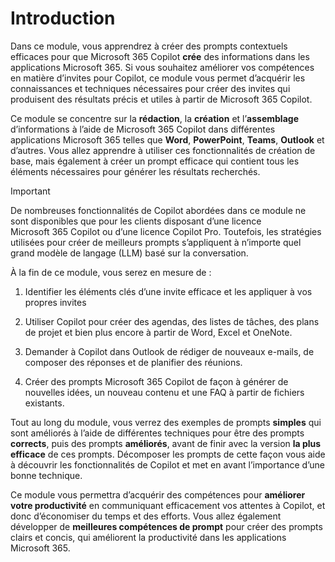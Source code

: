 # Introduction

Dans ce module, vous apprendrez à créer des prompts contextuels efficaces pour que Microsoft 365 Copilot **crée** des informations dans les applications Microsoft 365. Si vous souhaitez améliorer vos compétences en matière d’invites pour Copilot, ce module vous permet d’acquérir les connaissances et techniques nécessaires pour créer des invites qui produisent des résultats précis et utiles à partir de Microsoft 365 Copilot.

Ce module se concentre sur la **rédaction**, la **création** et l’**assemblage** d’informations à l’aide de Microsoft 365 Copilot dans différentes applications Microsoft 365 telles que **Word**, **PowerPoint**, **Teams**, **Outlook** et d’autres. Vous allez apprendre à utiliser ces fonctionnalités de création de base, mais également à créer un prompt efficace qui contient tous les éléments nécessaires pour générer les résultats recherchés.

> [!IMPORTANT]
> De nombreuses fonctionnalités de Copilot abordées dans ce module ne sont disponibles que pour les clients disposant d’une licence Microsoft 365 Copilot ou d’une licence Copilot Pro. Toutefois, les stratégies utilisées pour créer de meilleurs prompts s’appliquent à n’importe quel grand modèle de langage (LLM) basé sur la conversation.

À la fin de ce module, vous serez en mesure de :

1. Identifier les éléments clés d’une invite efficace et les appliquer à vos propres invites

1. Utiliser Copilot pour créer des agendas, des listes de tâches, des plans de projet et bien plus encore à partir de Word, Excel et OneNote.

1. Demander à Copilot dans Outlook de rédiger de nouveaux e-mails, de composer des réponses et de planifier des réunions.

1. Créer des prompts Microsoft 365 Copilot de façon à générer de nouvelles idées, un nouveau contenu et une FAQ à partir de fichiers existants.

Tout au long du module, vous verrez des exemples de prompts **simples** qui sont améliorés à l’aide de différentes techniques pour être des prompts **corrects**, puis des prompts **améliorés**, avant de finir avec la version **la plus efficace** de ces prompts. Décomposer les prompts de cette façon vous aide à découvrir les fonctionnalités de Copilot et met en avant l’importance d’une bonne technique.

Ce module vous permettra d’acquérir des compétences pour **améliorer votre productivité** en communiquant efficacement vos attentes à Copilot, et donc d’économiser du temps et des efforts. Vous allez également développer de **meilleures compétences de prompt** pour créer des prompts clairs et concis, qui améliorent la productivité dans les applications Microsoft 365.
